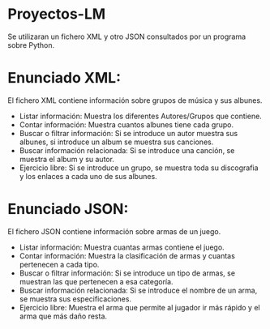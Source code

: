 # Proyectos-LM
Se utilizaran un fichero XML y otro JSON consultados por un programa sobre Python.

# Enunciado XML:
El fichero XML contiene información sobre grupos de música y sus albunes.

* Listar información: Muestra los diferentes Autores/Grupos que contiene.
* Contar información: Muestra cuantos albunes tiene cada grupo.
* Buscar o filtrar información: Si se introduce un autor muestra sus albunes, si introduce un album se muestra sus canciones.
* Buscar información relacionada: Si se introduce una canción, se muestra el album y su autor.
* Ejercicio libre: Si se introduce un grupo, se muestra toda su discografia y los enlaces a cada uno de sus albunes.

# Enunciado JSON:
El fichero JSON contiene información sobre armas de un juego.

* Listar información: Muestra cuantas armas contiene el juego.
* Contar información: Muestra la clasificación de armas y cuantas pertenecen a cada tipo.
* Buscar o filtrar información: Si se introduce un tipo de armas, se muestran las que pertenecen a esa categoría.
* Buscar información relacionada: Si se introduce el nombre de un arma, se muestra sus especificaciones.
* Ejercicio libre: Muestra el arma que permite al jugador ir más rápido y el arma que más daño resta.
